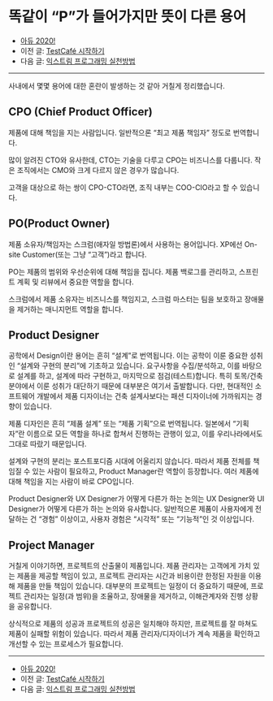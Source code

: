 # 똑같이 “P”가 들어가지만 뜻이 다른 용어

- [아듀 2020!](https://adieu2020.ahastudio.com/)
- 이전 글: [TestCafé 시작하기](https://j.mp/2KaTTKb)
- 다음 글: [익스트림 프로그래밍 실천방법](https://j.mp/3pmUxn0)

---

사내에서 몇몇 용어에 대한 혼란이 발생하는 것 같아 거칠게 정리했습니다.

## CPO (Chief Product Officer)

제품에 대해 책임을 지는 사람입니다.
일반적으론 “최고 제품 책임자” 정도로 번역합니다.

많이 알려진 CTO와 유사한데, CTO는 기술을 다루고 CPO는 비즈니스를 다룹니다.
작은 조직에서는 CMO와 크게 다르지 않은 경우가 많습니다.

고객을 대상으로 하는 쌍이 CPO-CTO라면, 조직 내부는 COO-CIO라고 할 수 있습니다.

## PO(Product Owner)

제품 소유자/책임자는 스크럼(애자일 방법론)에서 사용하는 용어입니다.
XP에선 On-site Customer(또는 그냥 “고객”)라고 합니다.

PO는 제품의 범위와 우선순위에 대해 책임을 집니다.
제품 백로그를 관리하고, 스프린트 계획 및 리뷰에서 중요한 역할을 합니다.

스크럼에서 제품 소유자는 비즈니스를 책임지고,
스크럼 마스터는 팀을 보호하고 장애물을 제거하는 매니지먼트 역할을 합니다.

## Product Designer

공학에서 Design이란 용어는 흔히 “설계”로 번역됩니다.
이는 공학이 이룬 중요한 성취인 “설계와 구현의 분리”에 기초하고 있습니다.
요구사항을 수집/분석하고, 이를 바탕으로 설계를 하고, 설계에 따라 구현하고,
마지막으로 점검(테스트)합니다.
특히 토목/건축 분야에서 이룬 성취가 대단하기 때문에 대부분은 여기서 출발합니다.
다만, 현대적인 소프트웨어 개발에서 제품 디자이너는 건축 설계사보다는
패션 디자이너에 가까워지는 경향이 있습니다.

제품 디자인은 흔히 “제품 설계” 또는 “제품 기획”으로 번역됩니다.
일본에서 “기획자”란 이름으로 모든 역할을 하나로 합쳐서 진행하는 관행이 있고,
이를 우리나라에서도 그대로 따랐기 때문입니다.

설계와 구현의 분리는 포스트포디즘 시대에 어울리지 않습니다.
따라서 제품 전체를 책임질 수 있는 사람이 필요하고,
Product Manager란 역할이 등장합니다.
여러 제품에 대해 책임을 지는 사람이 바로 CPO입니다.

Product Designer와 UX Designer가 어떻게 다른가 하는 논의는
UX Designer와 UI Designer가 어떻게 다른가 하는 논의와 유사합니다.
일반적으론 제품이 사용자에게 전달하는 건 “경험” 이상이고,
사용자 경험은 “시각적” 또는 “기능적”인 것 이상입니다.

## Project Manager

거칠게 이야기하면, 프로젝트의 산출물이 제품입니다.
제품 관리자는 고객에게 가치 있는 제품을 제공할 책임이 있고,
프로젝트 관리자는 시간과 비용이란 한정된 자원을 이용해
제품을 만들 책임이 있습니다.
대부분의 프로젝트는 일정이 더 중요하기 때문에,
프로젝트 관리자는 일정(과 범위)을 조율하고, 장애물을 제거하고,
이해관계자와 진행 상황을 공유합니다.

상식적으로 제품의 성공과 프로젝트의 성공은 일치해야 하지만,
프로젝트를 잘 마쳐도 제품이 실패할 위험이 있습니다.
따라서 제품 관리자/디자이너가 계속 제품을 확인하고 개선할 수 있는
프로세스가 필요합니다.

---

- [아듀 2020!](https://adieu2020.ahastudio.com/)
- 이전 글: [TestCafé 시작하기](https://j.mp/2KaTTKb)
- 다음 글: [익스트림 프로그래밍 실천방법](https://j.mp/3pmUxn0)
